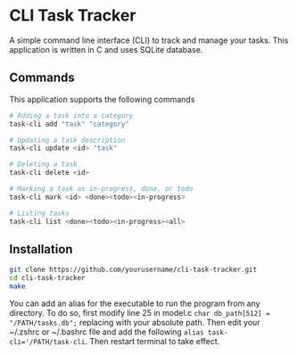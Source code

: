 # CLI Task Tracker 
A simple command line interface (CLI) to track and manage your tasks. This application is written
in C and uses SQLite database.

## Commands
This application supports the following commands
```sh
# Adding a task into a category
task-cli add "task" "category"

# Updating a task description
task-cli update <id> "task"

# Deleting a task
task-cli delete <id>

# Marking a task as in-progress, done, or todo
task-cli mark <id> <done><todo><in-progress>

# Listing tasks
task-cli list <done><todo><in-progress><all>
```
## Installation
```sh
git clone https://github.com/yourusername/cli-task-tracker.git
cd cli-task-tracker
make
```
You can add an alias for the executable to run the program from any directory. To do so, first modify line 25 in model.c ```char db_path[512] = "/PATH/tasks.db";``` replacing with your absolute path. Then edit your ~/.zshrc or ~/.bashrc file and add the following `alias task-cli='/PATH/task-cli`. Then restart terminal to take effect.
